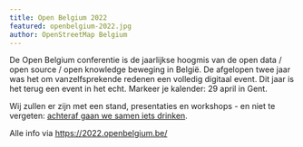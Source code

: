 ```yaml
---
title: Open Belgium 2022
featured: openbelgium-2022.jpg
author: OpenStreetMap Belgium
---
```


De Open Belgium conferentie is de jaarlijkse hoogmis van de open data / open source / open knowledge beweging in België. De afgelopen twee jaar was het om vanzelfsprekende redenen een volledig digitaal event. Dit jaar is het terug een event in het echt. Markeer je kalender: 29 april in Gent.

Wij zullen er zijn met een stand, presentaties en workshops - en niet te vergeten: [achteraf gaan we samen iets drinken](https://www.meetup.com/OpenStreetMap-Belgium/events/284091798/).

Alle info via <https://2022.openbelgium.be/>
